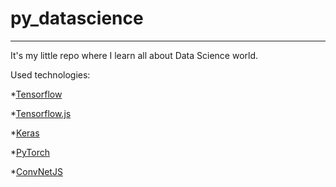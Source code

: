 # py_datascience
---

It's my little repo where I learn all about Data Science world.

Used technologies:

*[Tensorflow](https://www.tensorflow.org/)

*[Tensorflow.js](https://www.tensorflow.org/js)

*[Keras](https://keras.io/)

*[PyTorch](https://pytorch.org/)

*[ConvNetJS](https://cs.stanford.edu/people/karpathy/convnetjs/)